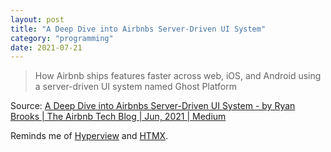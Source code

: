 ```yaml
---
layout: post
title: "A Deep Dive into Airbnbs Server-Driven UI System"
category: "programming"
date: 2021-07-21
---
```


> How Airbnb ships features faster across web, iOS, and Android using a server-driven UI system named Ghost Platform

Source: [A Deep Dive into Airbnbs Server-Driven UI System - by Ryan Brooks | The Airbnb Tech Blog | Jun, 2021 | Medium](https://medium.com/airbnb-engineering/a-deep-dive-into-airbnbs-server-driven-ui-system-842244c5f5)

Reminds me of [Hyperview](https://hyperview.org/) and [HTMX](https://htmx.org/).
